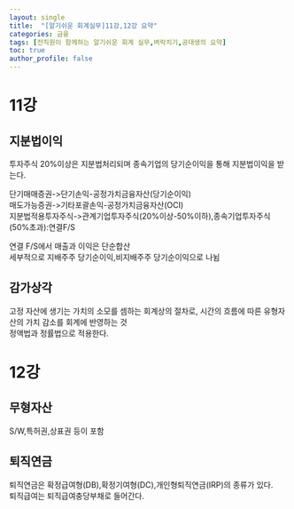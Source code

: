 ```yaml
---
layout: single
title:  "[알기쉬운 회계실무]11강,12강 요약"
categories: 금융
tags: [전직원이 함께하는 알기쉬운 회계 실무,벼락치기,공대생의 요약]
toc: true
author_profile: false
---
```

# 11강
## 지분법이익
투자주식 20%이상은 지분법처리되며 종속기업의 당기순이익을 통해 지분법이익을 받는다.

단기매매증권->단기손익-공정가치금융자산(당기순이익)<br>
매도가능증권->기타포괄손익-공정가치금융자산(OCI)<br>
지분법적용투자주식->관계기업투자주식(20%이상-50%이하),종속기업투자주식(50%초과):연결F/S

연결 F/S에서 매출과 이익은 단순합산<br>
세부적으로 지배주주 당기순이익,비지배주주 당기순이익으로 나뉨

## 감가상각
고정 자산에 생기는 가치의 소모를 셈하는 회계상의 절차로, 시간의 흐름에 따른 유형자산의 가치 감소를 회계에 반영하는 것<br>
정액법과 정률법으로 적용한다.

# 12강
## 무형자산
S/W,특허권,상표권 등이 포함

## 퇴직연금
퇴직연금은 확정급여형(DB),확정기여형(DC),개인형퇴직연금(IRP)의 종류가 있다.<br>
퇴직급여는 퇴직급여충당부채로 들어간다.

